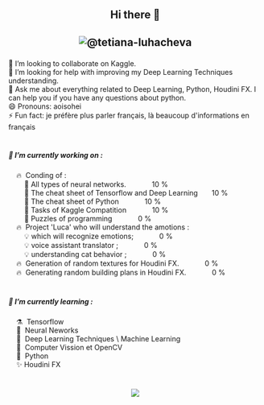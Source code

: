 ## <p align="center">Hi there 👋 </p> 

## <p align="center">![@tetiana-luhacheva](https://img.shields.io/badge/LinkedIN-%40tetiana--luhacheva-blue)  </p>  

👯 I’m looking to collaborate on Kaggle.
</br> 🤔 I’m looking for help with improving my Deep Learning Techniques understanding.
</br> 💬 Ask me about everything related to Deep Learning, Python, Houdini FX. I can help you if you have any questions about python.
</br> 😄 Pronouns: aoisohei
</br> ⚡ Fun fact: je préfère plus parler français, là beaucoup d'informations en français   

<h1 align="center"></h1>  

##### 🔭 I’m currently working on :
&nbsp;&nbsp;&nbsp;&nbsp;🔥&nbsp;&nbsp;Conding of : </br>
&nbsp;&nbsp;&nbsp;&nbsp;&nbsp;&nbsp;&nbsp; 🔧 All types of neural networks.&nbsp;&nbsp;&nbsp;&nbsp;&nbsp;&nbsp;&nbsp;&nbsp;&nbsp;&nbsp;&nbsp;&nbsp; 10 %</br> 
&nbsp;&nbsp;&nbsp;&nbsp;&nbsp;&nbsp;&nbsp; 🔧 The cheat sheet of Tensorflow and Deep Learning&nbsp;&nbsp;&nbsp;&nbsp;&nbsp;&nbsp; 10 %</br>
&nbsp;&nbsp;&nbsp;&nbsp;&nbsp;&nbsp;&nbsp; 🔧 The cheat sheet of Python&nbsp;&nbsp;&nbsp;&nbsp;&nbsp;&nbsp;&nbsp;&nbsp;&nbsp;&nbsp;&nbsp;&nbsp; 10 %</br>
&nbsp;&nbsp;&nbsp;&nbsp;&nbsp;&nbsp;&nbsp; 🔧 Tasks of Kaggle Compatition&nbsp;&nbsp;&nbsp;&nbsp;&nbsp;&nbsp;&nbsp;&nbsp;&nbsp;&nbsp;&nbsp;&nbsp; 10 %</br>
&nbsp;&nbsp;&nbsp;&nbsp;&nbsp;&nbsp;&nbsp; 🔧 Puzzles of programming&nbsp;&nbsp;&nbsp;&nbsp;&nbsp;&nbsp;&nbsp;&nbsp;&nbsp;&nbsp;&nbsp;&nbsp; 0 %</br>
&nbsp;&nbsp;&nbsp;&nbsp;🔥&nbsp;&nbsp;Project 'Luca' who will understand the amotions :</br>
&nbsp;&nbsp;&nbsp;&nbsp;&nbsp;&nbsp;&nbsp; 💡 which will recognize emotions;&nbsp;&nbsp;&nbsp;&nbsp;&nbsp;&nbsp;&nbsp;&nbsp;&nbsp;&nbsp;&nbsp;&nbsp; 0 %</br>
&nbsp;&nbsp;&nbsp;&nbsp;&nbsp;&nbsp;&nbsp; 💡 voice assistant translator ;&nbsp;&nbsp;&nbsp;&nbsp;&nbsp;&nbsp;&nbsp;&nbsp;&nbsp;&nbsp;&nbsp;&nbsp; 0 %</br>
&nbsp;&nbsp;&nbsp;&nbsp;&nbsp;&nbsp;&nbsp; 💡 understanding cat behavior ;&nbsp;&nbsp;&nbsp;&nbsp;&nbsp;&nbsp;&nbsp;&nbsp;&nbsp;&nbsp;&nbsp;&nbsp; 0 %</br>
&nbsp;&nbsp;&nbsp;&nbsp;🔥&nbsp;&nbsp;Generation of random textures for Houdini FX.&nbsp;&nbsp;&nbsp;&nbsp;&nbsp;&nbsp;&nbsp;&nbsp;&nbsp;&nbsp;&nbsp;&nbsp; 0 %</br>
&nbsp;&nbsp;&nbsp;&nbsp;🔥&nbsp;&nbsp;Generating random building plans in Houdini FX.&nbsp;&nbsp;&nbsp;&nbsp;&nbsp;&nbsp;&nbsp;&nbsp;&nbsp;&nbsp;&nbsp;&nbsp; 0 %</br>

<h1 align="center"></h1>  

##### 🌱 I’m currently learning :</br>
&nbsp;&nbsp;&nbsp;&nbsp;⚗️&nbsp;&nbsp;Tensorflow</br>
&nbsp;&nbsp;&nbsp;&nbsp;🧹&nbsp;&nbsp;Neural Neworks</br>
&nbsp;&nbsp;&nbsp;&nbsp;🔮&nbsp;&nbsp;Deep Learning Techniques \ Machine Learning</br>
&nbsp;&nbsp;&nbsp;&nbsp;🐲&nbsp;&nbsp;Computer Vission et OpenCV</br>
&nbsp;&nbsp;&nbsp;&nbsp;🦄&nbsp;&nbsp;Python</br>
&nbsp;&nbsp;&nbsp;&nbsp;✨&nbsp;Houdini FX</br>

<h1 align="center"></h1>  

##### <p align="center">![](https://img.shields.io/badge/Telegram-%40terratsukiyomi-white)  </p>   

 
